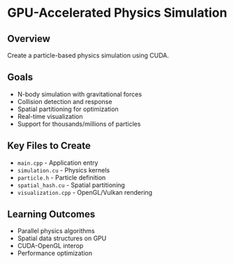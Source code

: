 # GPU-Accelerated Physics Simulation

## Overview
Create a particle-based physics simulation using CUDA.

## Goals
- N-body simulation with gravitational forces
- Collision detection and response
- Spatial partitioning for optimization
- Real-time visualization
- Support for thousands/millions of particles

## Key Files to Create
- `main.cpp` - Application entry
- `simulation.cu` - Physics kernels
- `particle.h` - Particle definition
- `spatial_hash.cu` - Spatial partitioning
- `visualization.cpp` - OpenGL/Vulkan rendering

## Learning Outcomes
- Parallel physics algorithms
- Spatial data structures on GPU
- CUDA-OpenGL interop
- Performance optimization
